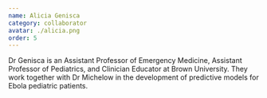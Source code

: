 ```yaml
---
name: Alicia Genisca
category: collaborator
avatar: ./alicia.png
order: 5
---
```


Dr Genisca is an Assistant Professor of Emergency Medicine, Assistant Professor of Pediatrics, and Clinician Educator at Brown University. They work together with Dr Michelow in the development of predictive models for Ebola pediatric patients.
